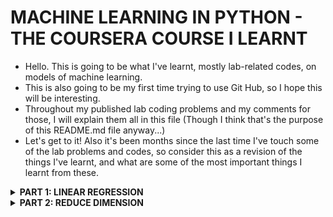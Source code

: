 ﻿# MACHINE LEARNING IN PYTHON - THE COURSERA COURSE I LEARNT

- Hello. This is going to be what I've learnt, mostly lab-related codes, on models of machine learning.
- This is also going to be my first time trying to use Git Hub, so I hope this will be interesting.
- Throughout my published lab coding problems and my comments for those, I will explain them all in this file (Though I think that's the purpose of this README.md file anyway...)
- Let's get to it! Also it's been months since the last time I've touch some of the lab problems and codes, so consider this as a revision of the things I've learnt, and what are some of the most important things I learnt from these.


<details>
<summary><strong>PART 1: LINEAR REGRESSION</strong></summary>

<details>
<summary>LAB #1: SIMPLE LINEAR REGRESSION</summary>

- I think the name says it all. Given a dataset, you're trying to predict the target's value based on a certain feature. The feature should be the most correlated to the target as a result.
- Personally, this was the easiest lab problem compares to all of the remaining labs, and it make sense.

<details><summary>There were a lot of new terms I had to learn: </summary>

1. read_csv: This is the bridge that helps datasets from the Internet to be used in our local machine.

2. hist: Making a histogram that can then be graphed into a barchart thanks to matplotlib.

3. scatter: A scatter plot that show points on an xy-graph, but this time is between two feature.

4. reshape: On the process of inserting the data on the LinearRegression(), the <fit> by default requires the  value to be at least a 2D array (n-observations, n-features). But because on this particular dataset the X is 1D, the reshape allows the X to turn 1D to 2D. Not sure if I'll ever be able to use it in real life though. </details>

- Overall, the process of this lab problem is as follows:
Get the dataset --> Get it to our computer --> Preprocess the data --> Split into testing and training data --> Use the training data on the model --> Get the prediction data from the model ---> Compare it with the testing data to get our evaluation of the model.

- Everytime I come back to this lab problem, I can understand all the codes, but can't actually type them. I think that should be fine, since understanding what the code first should be prioritized.
- Everytime I come back to this lab problem, I can understand all the codes, but can't actually type them. I think that should be fine, since understanding what the code first should be prioritized.

Summary:

Input: Dataset from the Internet

Output: A linear regression model that predict the target's value from a most correlated feature.

</details>

<details>
<summary>LAB #2: MULTIPLE LINEAR REGRESSION</summary>

- Still simple concept. It's like having more features to predict a target, that's all.
- The hard part for me on this lab was trying to understand what the code was doing. Compare to LAB #1, this one felt like an actual boss when I first encounter it.

<details> <summary> This time I'll try to explain the code through each process, one by one: </summary>

1. Dataset from Internet to our computer: The exact same.

2. Preprocess the data <Part 1>: Now for the model, the data needs to be numerical (and relevant, not it right now), so any redundant or features that won't be useful for the model must be transformed, or removed. Categories can be transformed into numerical by using certain ways, but for this lab, we would remove it. The next step is also a a part of preprocessing process: Finding the correlation between features and targets by making scatter plots.

3. Preprocess the data <Part 2>: This one is a bit hard initally for me cause of <iloc>, but then it makes sense eventually. X is the entire two columns' data, and y is the 3rd column. The reason this is <Part 2> is because we have to <Standardize> the data, not just removing redundant or categorical features. The formula behind this... is annoying to learn. Basically we would turn the data so that it would have <mean = 0> and <Standard Deviation = 1>. And then X' = (X-m)/S, I think. Consider that a hint...

4. Split into testing and training data

5. Train the data on the model: The model is still called LinearRegression(), just having more features than the last lab.

6. Get the coefficients and intercepts of the model's training. This is the <Standard> version, meaning that the values here are made from a standardized dataset.

7. <Optional> Get the coefficients and intercepts of the actual, unstandardized data <Task 12>. This is probably for when we need to describe the relationship between the actual features and targets. The values on the <standard> version won't work because the data was not the same with the original version. The whole formula thing is like <y = mx' + n>, but this time substitute it with <x' = (x=-m)/S>.

8. Plot the model: Involves plotting 3 values, which requires a 3D regression plane. Also plotting each feature with the target, so 2 simple linear regression plot as well. </details>

Summary:

Input: Dataset
Output: More linear regression between 2 features and 1 target. Note that this can go in many ways, now that we learn about multiple linear regression.

EX: We might literally use 5 features to predict 3 targets.

</details>
</details>

<details>
<summary><strong>PART 2: REDUCE DIMENSION</strong></summary>

<details>
<summary>LAB #3: PCA (PRINCIPLE COMPONENTS ANALYSIS)</summary>

- Now we are getting to the interesting part. Reduce dimension algorithm.
- Imagine a dataset that is just a table. That is 2D. What if a 3D, 4D, 5D,...? How would we even begin to preprocess the data in the first place?
- This is where PCA comes in clutch. It reduces the dimensions of the data without losing much of the data's information, making the preprocessing stage much easier to deal with.

<details> <summary> Most of the instructions of how the code works are already in the code; here is a short outline of PCA: </summary>

- Given a dataset that's been graphed, PCA finds a line that captures the highest amount of variance (PC1). Points projected onto this line define the new coordinate.
- Given a dataset that's been graphed, PCA finds a line that captures the highest amount of variance (PC1). Points projected onto this line define the new coordinate.

- If choosing two components, a second principal component (PC2) is chosen orthogonal to PC1, and together they form a new coordinate system.

- The reduced dataset is the points' coordinates in the principal component axes. </details>

Summary:

Input: Dataset with too many dimensions
Output: Dataset with less dimensions.

</details>

<details>
<summary>LAB #4: t-SNE and UMAP</summary>

- These two dimensional reduction algorithms are competitors to PCA.
- The explanation of the code can be found in the code file.
- The differences between t-SNE, UMAP and PCA are summarized in the table below.


<details>
<summary><strong>Dimensionality reduction comparison: PCA vs t-SNE vs UMAP</strong></summary>

<div style="overflow-x:auto;"> 
<table style="border-collapse:collapse; width:100%; max-width:100%; font-family:Arial,Helvetica,sans-serif;">
	<thead>
		<tr>
			<th style="text-align:left; padding:12px; background:#f0f0f0; border:1px solid #ddd;">Feature</th>
			<th style="text-align:left; padding:12px; background:linear-gradient(90deg,#d81b60,#ff4081); color:#fff; border:1px solid #ddd;">PCA</th>
			<th style="text-align:left; padding:12px; background:linear-gradient(90deg,#00bcd4,#18ffff); color:#fff; border:1px solid #ddd;">t-SNE</th>
			<th style="text-align:left; padding:12px; background:linear-gradient(90deg,#8bc34a,#c5e1a5); color:#000; border:1px solid #ddd;">UMAP</th>
		</tr>
	</thead>
	<tbody>
		<tr>
			<td style="padding:10px; border:1px solid #eee; vertical-align:top;">Type of method</td>
			<td style="padding:10px; border:1px solid #eee; vertical-align:top;">Linear method (uses linear transformations)</td>
			<td style="padding:10px; border:1px solid #eee; vertical-align:top;">Non-linear method (focuses on local structure)</td>
			<td style="padding:10px; border:1px solid #eee; vertical-align:top;">Non-linear method (focuses on both local and global structure)</td>
		</tr>
		<tr>
			<td style="padding:10px; border:1px solid #eee; vertical-align:top;">Focus</td>
			<td style="padding:10px; border:1px solid #eee; vertical-align:top;">Maximizing variance (global structure)</td>
			<td style="padding:10px; border:1px solid #eee; vertical-align:top;">Preserving local structure (neighborhoods)</td>
			<td style="padding:10px; border:1px solid #eee; vertical-align:top;">Preserving both local and global structure</td>
		</tr>
		<tr>
			<td style="padding:10px; border:1px solid #eee; vertical-align:top;">Preserves</td>
			<td style="padding:10px; border:1px solid #eee; vertical-align:top;">Variance (overall spread of the data)</td>
			<td style="padding:10px; border:1px solid #eee; vertical-align:top;">Local relationships (similarity between neighbors)</td>
			<td style="padding:10px; border:1px solid #eee; vertical-align:top;">Local and global relationships (overall shape and clusters)</td>
		</tr>
		<tr>
			<td style="padding:10px; border:1px solid #eee; vertical-align:top;">Output</td>
			<td style="padding:10px; border:1px solid #eee; vertical-align:top;">Linear transformation of the data into principal components</td>
			<td style="padding:10px; border:1px solid #eee; vertical-align:top;">2D or 3D representation that reflects local similarities</td>
			<td style="padding:10px; border:1px solid #eee; vertical-align:top;">2D or 3D representation with more global structure</td>
		</tr>
		<tr>
			<td style="padding:10px; border:1px solid #eee; vertical-align:top;">Scalability</td>
			<td style="padding:10px; border:1px solid #eee; vertical-align:top;">Highly scalable (works well with large datasets)</td>
			<td style="padding:10px; border:1px solid #eee; vertical-align:top;">Computationally expensive on large datasets</td>
			<td style="padding:10px; border:1px solid #eee; vertical-align:top;">Scalable, faster than t-SNE, works well with large datasets</td>
		</tr>
		<tr>
			<td style="padding:10px; border:1px solid #eee; vertical-align:top;">Speed</td>
			<td style="padding:10px; border:1px solid #eee; vertical-align:top;">Fast</td>
			<td style="padding:10px; border:1px solid #eee; vertical-align:top;">Slow, especially for large datasets</td>
			<td style="padding:10px; border:1px solid #eee; vertical-align:top;">Faster than t-SNE, more scalable</td>
		</tr>
		<tr>
			<td style="padding:10px; border:1px solid #eee; vertical-align:top;">Reproducibility</td>
			<td style="padding:10px; border:1px solid #eee; vertical-align:top;">Very stable and deterministic</td>
			<td style="padding:10px; border:1px solid #eee; vertical-align:top;">Results can vary with different runs</td>
			<td style="padding:10px; border:1px solid #eee; vertical-align:top;">More stable than t-SNE, but less deterministic than PCA</td>
		</tr>
		<tr>
			<td style="padding:10px; border:1px solid #eee; vertical-align:top;">Interpretability</td>
			<td style="padding:10px; border:1px solid #eee; vertical-align:top;">Results are easy to interpret (principal components)</td>
			<td style="padding:10px; border:1px solid #eee; vertical-align:top;">Results are harder to interpret (abstract relationships)</td>
			<td style="padding:10px; border:1px solid #eee; vertical-align:top;">Results are more interpretable than t-SNE, but not as clear as PCA</td>
		</tr>
		<tr>
			<td style="padding:10px; border:1px solid #eee; vertical-align:top;">Best for</td>
			<td style="padding:10px; border:1px solid #eee; vertical-align:top;">When you want to preserve overall variance and reduce dimensionality linearly (e.g., for feature extraction, noise reduction)</td>
			<td style="padding:10px; border:1px solid #eee; vertical-align:top;">When you want to explore local structure and identify clusters in the data</td>
			<td style="padding:10px; border:1px solid #eee; vertical-align:top;">When you want to preserve both local and global structure, especially in complex, large datasets</td>
		</tr>
		</tbody>
	</table>
	</div>

</details>
</details>
</details>
